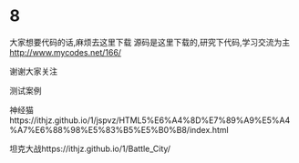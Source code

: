 # 8

大家想要代码的话,麻烦去这里下载
源码是这里下载的,研究下代码,学习交流为主
http://www.mycodes.net/166/



谢谢大家关注


测试案例


神经猫https://ithjz.github.io/1/jspvz/HTML5%E6%A4%8D%E7%89%A9%E5%A4%A7%E6%88%98%E5%83%B5%E5%B0%B8/index.html

坦克大战https://ithjz.github.io/1/Battle_City/

